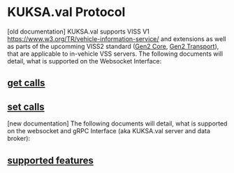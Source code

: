 # KUKSA.val Protocol
[old documentation]
KUKSA.val supports VISS V1 https://www.w3.org/TR/vehicle-information-service/ and extensions as well as parts of the upcomming VISS2 standard ([Gen2 Core](https://raw.githack.com/w3c/automotive/gh-pages/spec/VISSv2_Core.html), [Gen2 Transport](https://raw.githack.com/w3c/automotive/gh-pages/spec/VISSv2_Transport.html)), that are applicable to in-vehicle VSS servers.
The following documents will detail, what is supported on the Websocket Interface:


## [get calls](get.md)
## [set calls](set.md)

[new documentation]
The following documents will detail, what is supported on the websocket and gRPC Interface (aka KUKSA.val server and data broker):


## [supported features](support.md)